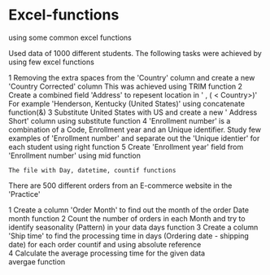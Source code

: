 # Excel-functions
using some common excel functions 

Used data of 1000 different students. The following tasks were achieved by using few excel functions	
	
1	Removing the extra spaces from the 'Country' column and create a new 'Country Corrected' column
This was achieved using TRIM function
2	Create a combined field 'Address' to repesent location in ' <City> , <State> ( < Country>)' For example 'Henderson, Kentucky (United States)'
  using concatenate function(&)
3	Substitute United States with US and create a new ' Address Short' column
  using substitute function
4	'Enrollment number' is a combination of a Code, Enrollment year and an Unique identifier. Study few examples of 'Enrollment number' and separate out the 'Unique identier' for each student 
  using right function
5	Create 'Enrollment year' field from 'Enrollment number'
using mid function

	The file with Day, datetime, countif functions
	
There are 500 different orders from an E-commerce website in the 'Practice'										
										
1	Create a column 'Order Month' to find out the month of the order Date
	month function
2	Count the number of orders in each Month and try to identify seasonality (Pattern) in your data	
	days function
3	Create a column 'Ship time' to find the processing time in days (Ordering date - shipping date) for each order								countif and using absolute reference	
4	Calculate the average processing time for the given data									
	avergae function									

